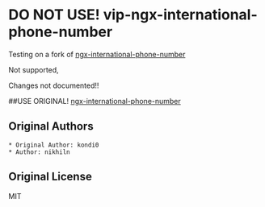 # DO NOT USE! vip-ngx-international-phone-number
Testing on a fork of [ngx-international-phone-number](https://github.com/nikhiln/ngx-international-phone-number)

Not supported, 

Changes not documented!!

##USE ORIGINAL! [ngx-international-phone-number](https://github.com/nikhiln/ngx-international-phone-number)



## Original Authors
    * Original Author: kondi0
    * Author: nikhiln 
## Original License

MIT

